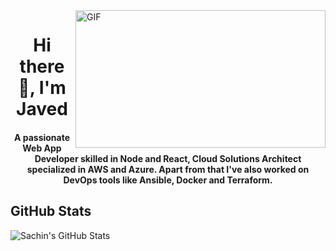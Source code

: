 
<img align="right" alt="GIF" src="https://raw.githubusercontent.com/urbanisierung/urbanisierung/master/that-was-more-work-than-i-thought.svg?raw=true" width="400" height="220" />

<h1 align="center">Hi there 👋, I'm Javed</h1>

<h4 align="center">A passionate Web App Developer skilled in Node and React, Cloud Solutions Architect specialized in AWS and Azure. Apart from that I've also worked on DevOps tools like Ansible, Docker and Terraform.</h4>


 ## GitHub Stats

<img align="left" alt="Sachin's GitHub Stats" src="https://github-readme-stats.vercel.app/api?username=javed2214" />
